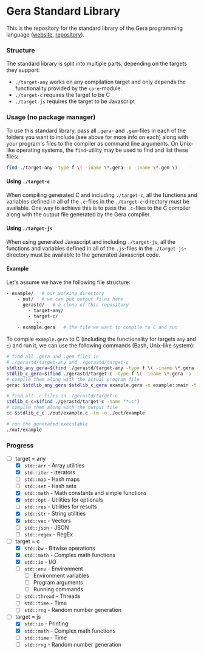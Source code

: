 # Gera Standard Library

This is the repository for the standard library of the Gera programming language ([website](https://geralang.netlify.app), [repository](https://github.com/typesafeschwalbe/gerac)).

### Structure

The standard library is split into multiple parts, depending on the targets they support:
- `./target-any` works on any compilation target and only depends the functionality provided by the `core`-module.
- `./target-c` requires the target to be C
- `./target-js` requires the target to be Javascript

### Usage (no package manager)

To use this standard library, pass all `.gera`- and `.gem`-files in each of the folders you want to include (see above for more info on each) along with your program's files to the compiler as command line arguments.
On Unix-like operating systems, the `find`-utility may be used to find and list these files:
```bash
find ./target-any -type f \( -iname \*.gera -o -iname \*.gem \)
```

#### Using `./target-c`

When compiling generated C and including `./target-c`, all the functions and variables defined in all of the `.c`-files in the `./target-c`-directory must be available. One way to achieve this is to pass the `.c`-files to the C compiler along with the output file generated by the Gera compiler.

#### Using `./target-js`

When using generated Javascript and including `./target-js`, all the functions and variables defined in all of the `.js`-files in the `./target-js`-directory must be available to the generated Javascript code.

#### Example

Let's assume we have the following file structure:
```bash
- example/   # our working directory
    - out/   # we can put output files here
    - gerastd/   # a clone of this repository
        - target-any/
        - target-c/
          ...
    - example.gera   # the file we want to compile to C and run
```
To compile `example.gera` to C (including the functionality for targets `any` and `c`) and run it, we can use the following commands (Bash, Unix-like system):
```bash
# find all .gera and .gem files in
# ./gerastd/target-any and ./gerastd/target-c
stdlib_any_gera=$(find ./gerastd/target-any -type f \( -iname \*.gera -o -iname \*.gem \))
stdlib_c_gera=$(find ./gerastd/target-c -type f \( -iname \*.gera -o -iname \*.gem \))
# compile them along with the actual program file
gerac $stdlib_any_gera $stdlib_c_gera example.gera -m example::main -t c -o ./out/example.c

# find all .c files in ./gerastd/target-c
stdlib_c_c=$(find ./gerastd/target-c -name "*.c")
# compile them along with the output file
cc $stdlib_c_c ./out/example.c -lm -o ./out/example

# run the generated executable
./out/example
```

### Progress

- [ ] target = any
    - [x] `std::arr` - Array utilities
    - [x] `std::iter` - Iterators
    - [ ] `std::map` - Hash maps
    - [ ] `std::set` - Hash sets
    - [x] `std::math` - Math constants and simple functions
    - [x] `std::opt` - Utilities for optionals
    - [ ] `std::res` - Utilities for results
    - [x] `std::str` - String utilities
    - [x] `std::vec` - Vectors
    - [ ] `std::json` - JSON
    - [ ] `std::regex` - RegEx
- [ ] target = c
    - [x] `std::bw` - Bitwise operations
    - [x] `std::math` - Complex math functions
    - [x] `std::io` - I/O
    - [ ] `std::env` - Environment
        - [ ] Environment variables
        - [ ] Program arguments
        - [ ] Running commands
    - [ ] `std::thread` - Threads
    - [ ] `std::time` - Time
    - [ ] `std::rng` - Random number generation
- [ ] target = js
    - [x] `std::io` - Printing
    - [x] `std::math` - Complex math functions
    - [ ] `std::time` - Time
    - [ ] `std::rng` - Random number generation 